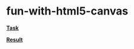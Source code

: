 # fun-with-html5-canvas

**[Task](https://github.com/rolling-scopes-school/tasks/blob/master/tasks/stage-0/projects.md#task-7-fun-with-html5-canvas-40)**

**[Result](https://leonidshatilo.github.io/fun-with-html5-canvas/)**